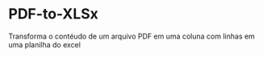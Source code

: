 # PDF-to-XLSx
Transforma o contéudo de um arquivo PDF em uma coluna com linhas em uma planilha do excel
